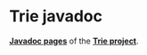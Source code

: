 # Trie javadoc

**[Javadoc pages](http://alfonsoalhambra.github.io/Trie)** of the **[Trie project](https://github.com/alfonsoalhambra/Trie)**.
